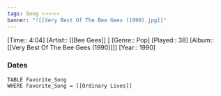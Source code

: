 ```yaml
---
tags: Song ⭐⭐⭐⭐⭐ 
banner: "![[Very Best Of The Bee Gees (1990).jpg]]"
---
```

[Time:: 4:04]
[Artist:: [[Bee Gees]] ]
[Genre:: Pop]
[Played:: 38]
[Album:: [[Very Best Of The Bee Gees (1990)]]]
[Year:: 1990]
### Dates
````dataview
TABLE Favorite_Song
WHERE Favorite_Song = [[Ordinary Lives]]
````